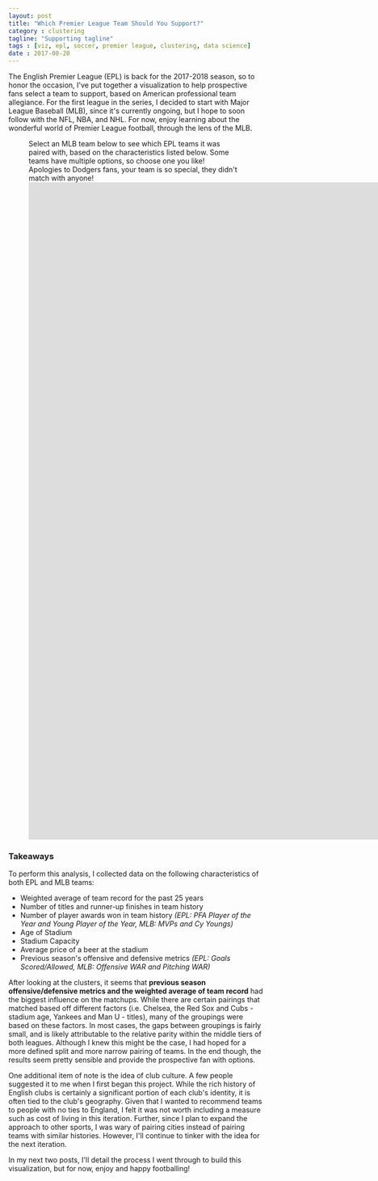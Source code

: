 ```yaml
---
layout: post
title: "Which Premier League Team Should You Support?"
category : clustering
tagline: "Supporting tagline"
tags : [viz, epl, soccer, premier league, clustering, data science]
date : 2017-08-20
---
```


<p class="intro"><span class="dropcap">T</span>he English Premier League (EPL) is back for the 2017-2018 season, so to honor the occasion, I've put together a visualization to help prospective fans select a team to support, based on American professional team allegiance. For the first league in the series, I decided to start with Major League Baseball (MLB), since it's currently ongoing, but I hope to soon follow with the NFL, NBA, and NHL. For now, enjoy learning about the wonderful world of Premier League football, through the lens of the MLB. </p>

<figure>
<figcaption> Select an MLB team below to see which EPL teams it was paired with, based on the characteristics listed below. Some teams have multiple options, so choose one you like!<br/>Apologies to Dodgers fans, your team is so special, they didn't match with anyone! </figcaption>
<iframe
  style="border: 0px; font-family: 'PremierLeague';"
  src="https://public.tableau.com/views/PremierLeagueViz/FindingaPremierLeagueTeam?:embed=y&:display_count=yes"
  scrolling="no"
  width="2000px"
  height="1300px">
</iframe>
</figure>


### Takeaways
To perform this analysis, I collected data on the following characteristics of both EPL and MLB teams:

* Weighted average of team record for the past 25 years
* Number of titles and runner-up finishes in team history
* Number of player awards won in team history *(EPL: PFA Player of the Year and Young Player of the Year, MLB: MVPs and Cy Youngs)*
* Age of Stadium
* Stadium Capacity
* Average price of a beer at the stadium
* Previous season's offensive and defensive metrics *(EPL: Goals Scored/Allowed, MLB: Offensive WAR and Pitching WAR)*

After looking at the clusters, it seems that **previous season offensive/defensive metrics and the weighted average of team record** had the biggest influence on the matchups. While there are certain pairings that matched based off different factors (i.e. Chelsea, the Red Sox and Cubs - stadium age, Yankees and Man U - titles), many of the groupings were based on these factors. In most cases, the gaps between groupings is fairly small, and is likely attributable to the relative parity within the middle tiers of both leagues. Although I knew this might be the case, I had hoped for a more defined split and more narrow pairing of teams. In the end though, the results seem pretty sensible and provide the prospective fan with options.

One additional item of note is the idea of club culture. A few people suggested it to me when I first began this project. While the rich history of English clubs is certainly a significant portion of each club's identity, it is often tied to the club's geography. Given that I wanted to recommend teams to people with no ties to England, I felt it was not worth including a measure such as cost of living in this iteration. Further, since I plan to expand the approach to other sports, I was wary of pairing cities instead of pairing teams with similar histories. However, I'll continue to tinker with the idea for the next iteration.

In my next two posts, I'll detail the process I went through to build this visualization, but for now, enjoy and happy footballing!
